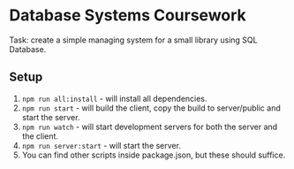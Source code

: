 # Database Systems Coursework

Task: create a simple managing system for a small library using SQL Database.

## Setup

1. `npm run all:install` - will install all dependencies.
2. `npm run start` - will build the client, copy the build to server/public and start the server.
3. `npm run watch` - will start development servers for both the server and the client.
4. `npm run server:start` - will start the server.
5. You can find other scripts inside package.json, but these should suffice.
